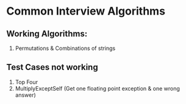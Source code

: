 Common Interview Algorithms
===========================

Working Algorithms:
-------------------
1. Permutations & Combinations of strings

Test Cases not working
----------------------
1. Top Four
2. MultiplyExceptSelf (Get one floating point exception & one wrong answer)
